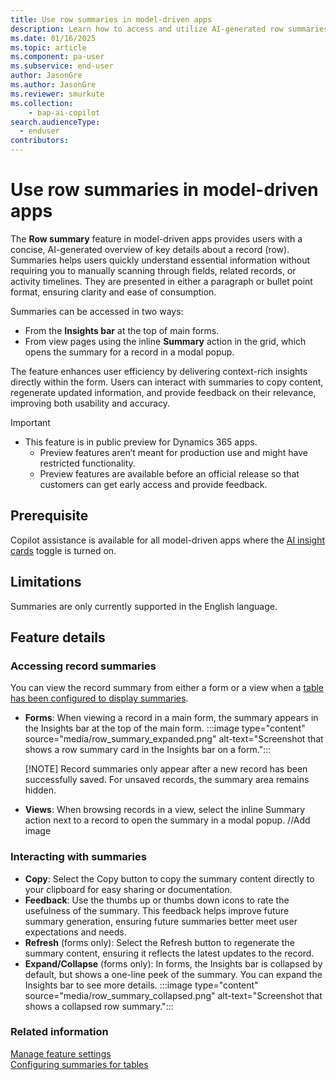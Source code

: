 ```yaml
---
title: Use row summaries in model-driven apps 
description: Learn how to access and utilize AI-generated row summaries in main forms.
ms.date: 01/16/2025
ms.topic: article
ms.component: pa-user
ms.subservice: end-user
author: JasonGre
ms.author: JasonGre
ms.reviewer: smurkute
ms.collection: 
    - bap-ai-copilot 
search.audienceType: 
  - enduser
contributors:
---
```


# Use row summaries in model-driven apps
The **Row summary** feature in model-driven apps provides users with a concise, AI-generated overview of key details about a record (row). Summaries helps users quickly understand essential information without requiring you to manually scanning through fields, related records, or activity timelines. They are presented in either a paragraph or bullet point format, ensuring clarity and ease of consumption.

Summaries can be accessed in two ways:
- From the **Insights bar** at the top of main forms. 
- From view pages using the inline **Summary** action in the grid, which opens the summary for a record in a modal popup.

The feature enhances user efficiency by delivering context-rich insights directly within the form. Users can interact with summaries to copy content, regenerate updated information, and provide feedback on their relevance, improving both usability and accuracy.

> [!IMPORTANT]
> - This feature is in public preview for Dynamics 365 apps.
>   - Preview features aren’t meant for production use and might have restricted functionality.
>   - Preview features are available before an official release so that customers can get early access and provide feedback.

## Prerequisite
Copilot assistance is available for all model-driven apps where the [AI insight cards](/power-platform/admin/settings-features#ai-insight-cards-preview) toggle is turned on. 

## Limitations
Summaries are only currently supported in the English language.

## Feature details

### Accessing record summaries
You can view the record summary from either a form or a view when a [table has been configured to display summaries](../maker/data-platform/configure-form-row-summary.md#create-a-row-summary).

- **Forms**: When viewing a record in a main form, the summary appears in the Insights bar at the top of the main form.
  :::image type="content" source="media/row_summary_expanded.png" alt-text="Screenshot that shows a row summary card in the Insights bar on a form.":::

  [!NOTE] Record summaries only appear after a new record has been successfully saved. For unsaved records, the summary area remains hidden. 

- **Views**: When browsing records in a view, select the inline Summary action next to a record to open the summary in a modal popup.
  //Add image

### Interacting with summaries 
- **Copy**: Select the Copy button to copy the summary content directly to your clipboard for easy sharing or documentation. 
- **Feedback**: Use the thumbs up or thumbs down icons to rate the usefulness of the summary. This feedback helps improve future summary generation, ensuring future summaries better meet user expectations and needs.
- **Refresh** (forms only): Select the Refresh button to regenerate the summary content, ensuring it reflects the latest updates to the record. 
- **Expand/Collapse** (forms only): In forms, the Insights bar is collapsed by default, but shows a one-line peek of the summary. You can expand the Insights bar to see more details.
  :::image type="content" source="media/row_summary_collapsed.png" alt-text="Screenshot that shows a collapsed row summary."::: 

### Related information

[Manage feature settings](/power-platform/admin/settings-features)  
[Configuring summaries for tables](../maker/data-platform/configure-form-row-summary.md#create-a-row-summary)  

